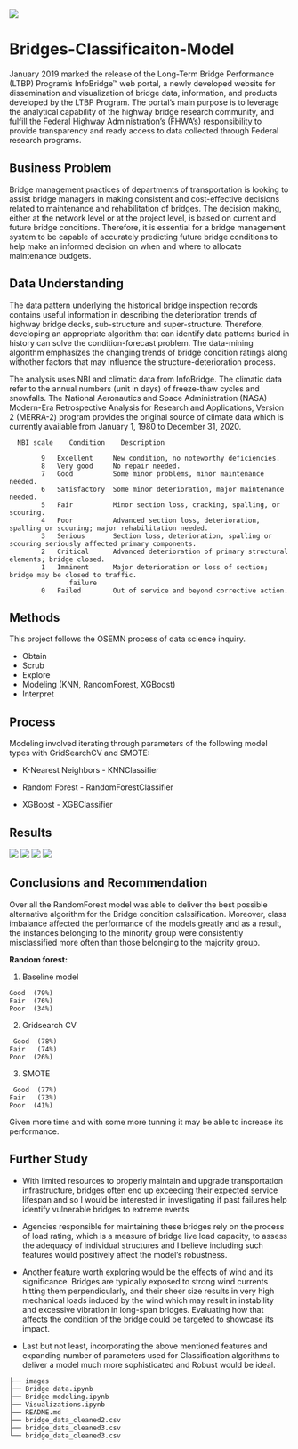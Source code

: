 
<img src='https://raw.githubusercontent.com/Milenaafeworki/Bridges-Condition-Classification/master/images/bridges.jpg'>



# Bridges-Classificaiton-Model 

January 2019 marked the release of the Long-Term Bridge Performance (LTBP) Program’s InfoBridge™ web portal, a newly developed website for dissemination and visualization of bridge data, information, and products developed by the LTBP Program. The portal’s main purpose is to leverage the analytical capability of the highway bridge research community, and fulfill the Federal Highway Administration’s (FHWA’s) responsibility to provide transparency and ready access to data collected through Federal research programs.


## Business Problem

Bridge management practices of departments of transportation is looking to assist bridge managers in making consistent and cost-effective decisions related to maintenance and rehabilitation of bridges. The decision making, either at the network level or at the project level, is based on current and future bridge conditions. Therefore, it is essential for a bridge management system to be capable of accurately predicting future bridge conditions to help make an informed decision on when and where to allocate maintenance budgets. 


## Data Understanding

The data pattern underlying the historical bridge inspection records contains useful information in describing the deterioration trends of highway bridge decks, sub-structure and super-structure. Therefore, developing an appropriate algorithm that can identify data patterns buried in history can solve the condition-forecast problem. The data-mining algorithm emphasizes the changing trends of bridge condition ratings along withother factors that may influence the structure-deterioration process.

The analysis uses NBI and climatic data from InfoBridge. The climatic data refer to the annual numbers (unit in days) of freeze-thaw cycles and snowfalls. The National Aeronautics and Space Administration (NASA) Modern-Era Retrospective Analysis for Research and Applications,
Version 2 (MERRA-2) program provides the original source of climate data  which is currently available from January 1, 1980 to December 31, 2020.

```
  NBI scale    Condition    Description

        9	Excellent     New condition, no noteworthy deficiencies.
        8	Very good     No repair needed.
        7	Good          Some minor problems, minor maintenance needed.
        6	Satisfactory  Some minor deterioration, major maintenance needed.
        5	Fair          Minor section loss, cracking, spalling, or scouring.
        4	Poor          Advanced section loss, deterioration, spalling or scouring; major rehabilitation needed. 
        3	Serious       Section loss, deterioration, spalling or scouring seriously affected primary components.
        2	Critical      Advanced deterioration of primary structural elements; bridge closed. 
        1	Imminent      Major deterioration or loss of section; bridge may be closed to traffic.
               failure
        0	Failed        Out of service and beyond corrective action.

```

## Methods

This project follows the OSEMN process of data science inquiry. 

- Obtain
- Scrub
- Explore
- Modeling (KNN, RandomForest, XGBoost)
- Interpret

## Process

Modeling involved iterating through parameters of the following model types with GridSearchCV and SMOTE:

- K-Nearest Neighbors - KNNClassifier

- Random Forest - RandomForestClassifier

- XGBoost - XGBClassifier

## Results


<img src='https://raw.githubusercontent.com/Milenaafeworki/Bridges-Condition-Classification/master/images/poor%26fair.png'>

<img src='https://raw.githubusercontent.com/Milenaafeworki/Bridges-Condition-Classification/master/images/freeze_thaw.png'>

<img src='https://raw.githubusercontent.com/Milenaafeworki/Bridges-Condition-Classification/master/images/US_map.png'>

<img src='https://raw.githubusercontent.com/Milenaafeworki/Bridges-Condition-Classification/master/images/States_poor_condition.png'>



## Conclusions and Recommendation


Over all the RandomForest model was able to deliver the best possible alternative algorithm for the Bridge condition calssification. Moreover, class imbalance affected the performance of the models greatly and as a result, the instances belonging to the minority group were consistently misclassified more often than those belonging to the majority group.

**Random forest:** 

   1. Baseline model
    
    Good  (79%)     
    Fair  (76%)   
    Poor  (34%) 
    
    
   2. Gridsearch CV
    
     Good  (78%)     
    Fair   (74%)   
    Poor  (26%) 
    
   3. SMOTE
    
     Good  (77%)     
    Fair   (73%)   
    Poor  (41%) 


 Given more time and with some more tunning it may be able to increase its performance.
 
 ## Further Study
 
- With limited resources to properly maintain and upgrade transportation infrastructure, bridges often end up exceeding their expected
service lifespan and so I would be interested in  investigating if past failures help identify vulnerable bridges to extreme events

- Agencies responsible for maintaining these bridges rely on the process of load rating, which is a measure of bridge live load capacity, to assess the adequacy of individual structures and I believe including such features would positively affect the model’s robustness.

- Another feature worth exploring would be the effects of wind and its significance. 
Bridges are typically exposed to strong wind currents hitting them perpendicularly, and their sheer size results in very high mechanical loads induced by the wind which may result in instability and excessive vibration in long-span bridges. Evaluating how that affects the condition of the bridge could be targeted to showcase its impact.

- Last but not least, incorporating  the above mentioned features and expanding number of  parameters used for Classification algorithms to deliver a model much more sophisticated and Robust would be ideal. 

```
├── images
├── Bridge data.ipynb
├── Bridge modeling.ipynb
├── Visualizations.ipynb
├── README.md
├── bridge_data_cleaned2.csv
├── bridge_data_cleaned3.csv
└── bridge_data_cleaned3.csv

``` 
 
 
 

